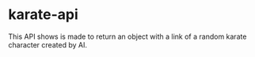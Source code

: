 # karate-api

This API shows is made to return an object with a link of a random karate character created by AI.
